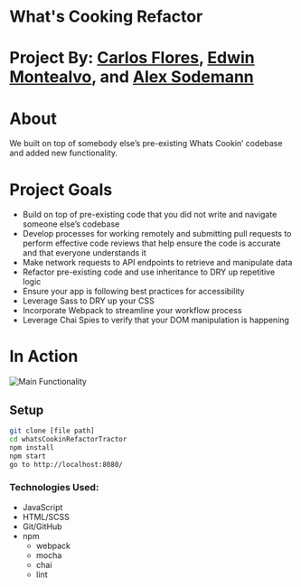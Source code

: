 # What's Cooking Refactor

# Project By: [Carlos Flores](https://github.com/carflor), [Edwin Montealvo](https://github.com/emontealvo), and [Alex Sodemann](https://github.com/asodemann18)

# About
We built on top of somebody else’s pre-existing Whats Cookin’ codebase and added new functionality.

# Project Goals
* Build on top of pre-existing code that you did not write and navigate someone else’s codebase
* Develop processes for working remotely and submitting pull requests to perform effective code reviews that help ensure the code is accurate and that everyone understands it
* Make network requests to API endpoints to retrieve and manipulate data
* Refactor pre-existing code and use inheritance to DRY up repetitive logic
* Ensure your app is following best practices for accessibility
* Leverage Sass to DRY up your CSS
* Incorporate Webpack to streamline your workflow process
* Leverage Chai Spies to verify that your DOM manipulation is happening

# In Action
![Main Functionality](http://g.recordit.co/7D9bLxgekw.gif)

## Setup
```bash
git clone [file path]
cd whatsCookinRefactorTractor
npm install
npm start
go to http://localhost:8080/
```
### Technologies Used:
* JavaScript
* HTML/SCSS
* Git/GitHub
* npm
  * webpack
  * mocha
  * chai
  * lint
